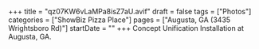 +++
title = "qz07KW6vLaMPa8isZ7aU.avif"
draft = false
tags = ["Photos"]
categories = ["ShowBiz Pizza Place"]
pages = ["Augusta, GA (3435 Wrightsboro Rd)"]
startDate = ""
+++
Concept Unification Installation at Augusta, GA.
